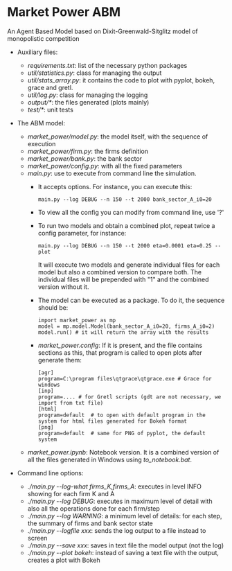 # Market Power ABM
An Agent Based Model based on Dixit-Greenwald-Sitglitz model of monopolistic competition


- Auxiliary files:
  - *requirements.txt*: list of the necessary python packages
  - *util/statistics.py*: class for managing the output 
  - *util/stats_array.py*: it contains the code to plot with pyplot, bokeh, grace and gretl. 
  - *util/log.py*: class for managing the logging
  - *output/&ast;*: the files generated (plots mainly)
  - *test/&ast;*: unit tests

- The ABM model:
  - *market_power/model.py*: the model itself, with the sequence of execution
  - *market_power/firm.py*: the firms definition
  - *market_power/bank.py*: the bank sector
  - *market_power/config.py*: with all the fixed parameters
  - *main.py*: use to execute from command line the simulation.
    - It accepts options. For instance, you can execute this:
    
          main.py --log DEBUG --n 150 --t 2000 bank_sector_A_i0=20
    - To view all the config you can modify from command line, use '?'
    - To run two models and obtain a combined plot, repeat twice a config parameter, for instance:
    
          main.py --log DEBUG --n 150 --t 2000 eta=0.0001 eta=0.25 --plot
      It will execute two models and generate individual files for each model but also a combined version to compare both. The individual files will be prepended with "1" and the combined version without it.
    - The model can be executed as a package. To do it, the sequence should be:

          import market_power as mp
          model = mp.model.Model(bank_sector_A_i0=20, firms_A_i0=2)
          model.run() # it will return the array with the results

    - *market_power.config*: If it is present, and the file contains sections as this, that program is called to open plots after generate them:
    
          [agr]
          program=C:\program files\qtgrace\qtgrace.exe # Grace for windows
          [inp] 
          program=.... # for Gretl scripts (gdt are not necessary, we import from txt file)
          [html]
          program=default  # to open with default program in the system for html files generated for Bokeh format
          [png]
          program=default  # same for PNG of pyplot, the default system
  - *market_power.ipynb*: Notebook version. It is a combined version of all the files generated in Windows using *to_notebook.bat*.


- Command line options:
  - *./main.py --log-what firms_K,firms_A*: executes in level INFO showing for each firm K and A
  - *./main.py --log DEBUG*: executes in maximum level of detail with also all the operations done for each firm/step
  - *./main.py --log WARNING*: a minimum level of details: for each step, the summary of firms and bank sector state
  - *./main.py --logfile xxx*: sends the log output to a file instead to screen
  - *./main.py --save xxx*: saves in text file the model output (not the log)
  - *./main.py --plot bokeh*: instead of saving a text file with the output, creates a plot with Bokeh
